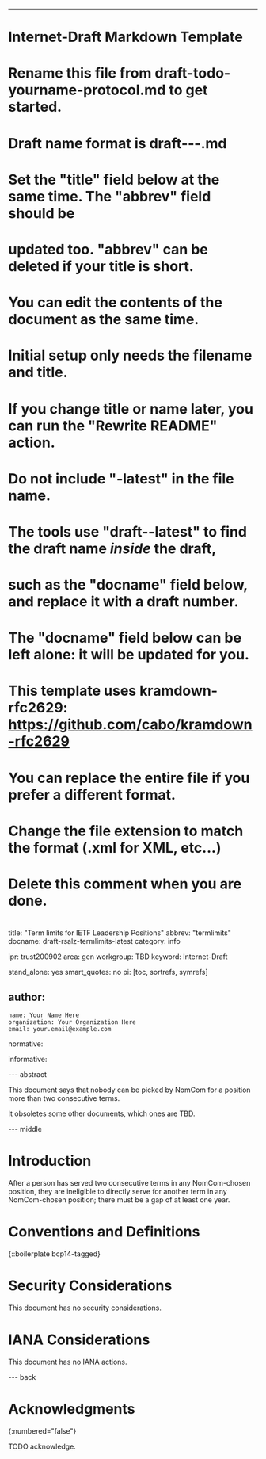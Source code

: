 ---
# Internet-Draft Markdown Template
#
# Rename this file from draft-todo-yourname-protocol.md to get started.
# Draft name format is draft-<yourname>-<workgroup>-<name>.md
#
# Set the "title" field below at the same time.  The "abbrev" field should be
# updated too.  "abbrev" can be deleted if your title is short.
#
# You can edit the contents of the document as the same time.
# Initial setup only needs the filename and title.
# If you change title or name later, you can run the "Rewrite README" action.
#
# Do not include "-latest" in the file name.
# The tools use "draft-<name>-latest" to find the draft name *inside* the draft,
# such as the "docname" field below, and replace it with a draft number.
# The "docname" field below can be left alone: it will be updated for you.
#
# This template uses kramdown-rfc2629: https://github.com/cabo/kramdown-rfc2629
# You can replace the entire file if you prefer a different format.
# Change the file extension to match the format (.xml for XML, etc...)
#
# Delete this comment when you are done.
#
title: "Term limits for IETF Leadership Positions"
abbrev: "termlimits"
docname: draft-rsalz-termlimits-latest
category: info

ipr: trust200902
area: gen
workgroup: TBD
keyword: Internet-Draft

stand_alone: yes
smart_quotes: no
pi: [toc, sortrefs, symrefs]

author:
 -
    name: Your Name Here
    organization: Your Organization Here
    email: your.email@example.com

normative:

informative:


--- abstract

This document says that nobody can be picked by NomCom for a position more
than two consecutive terms.

It obsoletes some other documents, which ones are TBD.

--- middle

# Introduction

After a person has served two consecutive terms in any NomCom-chosen
position, they are ineligible to directly serve for another term in any
NomCom-chosen position; there must be a gap of at least one year.

# Conventions and Definitions

{::boilerplate bcp14-tagged}

# Security Considerations

This document has no security considerations.

# IANA Considerations

This document has no IANA actions.

--- back

# Acknowledgments
{:numbered="false"}

TODO acknowledge.
